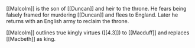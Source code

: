 [[Malcolm]] is the son of [[Duncan]] and heir to the throne. He fears being falsely framed for murdering [[Duncan]] and flees to England. Later he returns with an English army to reclaim the throne. 

[[Malcolm]] outlines true kingly virtues ([[4.3]]) to [[Macduff]] and replaces [[Macbeth]] as king.